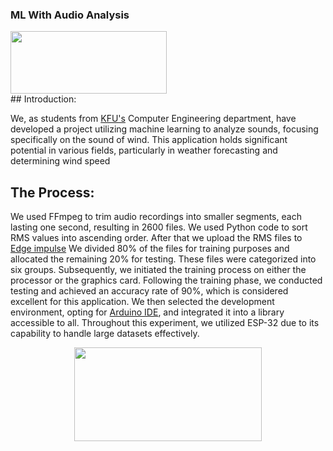 
### ML With Audio Analysis
<div id="header" align="left">
  <img src="https://del-portal.kfu.edu.sa/_frontend/fron/images/kfu_logo.png" width="250" 400 height="100"//>
</div>
## Introduction:


We, as students from [KFU's](https://www.kfu.edu.sa/ar/Colleges/Computer_Science/Pages/Home-new.aspx) Computer Engineering department, have developed a project utilizing machine learning to analyze sounds, focusing specifically on the sound of wind. This application holds significant potential in various fields, particularly in weather forecasting and determining wind speed
## The Process:
We used FFmpeg to trim audio recordings into smaller segments, each lasting one second, resulting in 2600 files. 
We used Python code to sort RMS values into ascending order.
After that we upload the RMS files to [Edge impulse](https://edgeimpulse.com/)
We divided 80% of the files for training purposes and allocated the remaining 20% for testing. 
These files were categorized into six groups.
Subsequently, we initiated the training process on either the processor or the graphics card.
Following the training phase, we conducted testing and achieved an accuracy rate of 90%, which is considered excellent for this application.
We then selected the development environment, opting for [Arduino IDE](https://www.arduino.cc/en/software), and integrated it into a library accessible to all.
Throughout this experiment, we utilized ESP-32 due to its capability to handle large datasets effectively.
<div id="header" align="center">
  <img src="https://diyi0t.com/wp-content/uploads/2020/12/Sound-Sensor-ESP32-ESP-WROOM-32-_Steckplatine.png" width="300" 400 height="150"//>
</div>


